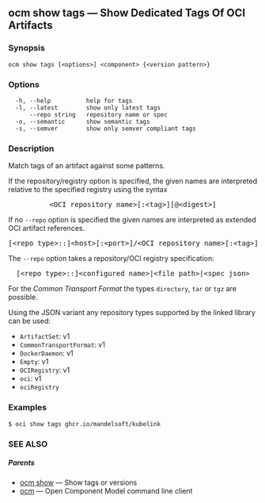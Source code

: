 ## ocm show tags &mdash; Show Dedicated Tags Of OCI Artifacts

### Synopsis

```
ocm show tags [<options>] <component> {<version pattern>}
```

### Options

```
  -h, --help          help for tags
  -l, --latest        show only latest tags
      --repo string   repository name or spec
  -o, --semantic      show semantic tags
  -s, --semver        show only semver compliant tags
```

### Description


Match tags of an artifact against some patterns.


If the repository/registry option is specified, the given names are interpreted
relative to the specified registry using the syntax

<center>
    <pre>&lt;OCI repository name>[:&lt;tag>][@&lt;digest>]</pre>
</center>

If no <code>--repo</code> option is specified the given names are interpreted 
as extended OCI artifact references.

<center>
    <pre>[&lt;repo type>::]&lt;host>[:&lt;port>]/&lt;OCI repository name>[:&lt;tag>][@&lt;digest>]</pre>
</center>

The <code>--repo</code> option takes a repository/OCI registry specification:

<center>
    <pre>[&lt;repo type>::]&lt;configured name>|&lt;file path>|&lt;spec json></pre>
</center>

For the *Common Transport Format* the types <code>directory</code>,
<code>tar</code> or <code>tgz</code> are possible.

Using the JSON variant any repository types supported by the 
linked library can be used:
  - <code>ArtifactSet</code>: v1
  - <code>CommonTransportFormat</code>: v1
  - <code>DockerDaemon</code>: v1
  - <code>Empty</code>: v1
  - <code>OCIRegistry</code>: v1
  - <code>oci</code>: v1
  - <code>ociRegistry</code>


### Examples

```
$ oci show tags ghcr.io/mandelsoft/kubelink
```

### SEE ALSO

##### Parents

* [ocm show](ocm_show.md)	 &mdash; Show tags or versions
* [ocm](ocm.md)	 &mdash; Open Component Model command line client

